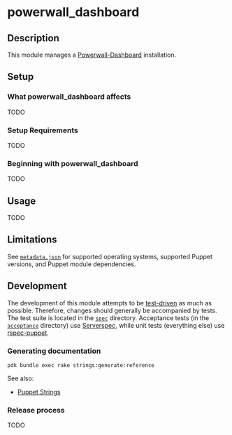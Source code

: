 # powerwall_dashboard

## Description

This module manages a [Powerwall-Dashboard](https://github.com/jasonacox/Powerwall-Dashboard) installation.

## Setup

### What powerwall_dashboard affects

TODO

### Setup Requirements

TODO

### Beginning with powerwall_dashboard

TODO

## Usage

TODO

## Limitations

See [`metadata.json`](metadata.json) for supported operating systems, supported Puppet versions,
and Puppet module dependencies.

## Development

The development of this module attempts to be
[test-driven](https://en.wikipedia.org/wiki/Test-driven_development) as much as possible.
Therefore, changes should generally be accompanied by tests. The test suite is located in the
[`spec`](spec) directory. Acceptance tests (in the [`acceptance`](spec/acceptance) directory) use
[Serverspec](https://serverspec.org/), while unit tests (everything else) use
[rspec-puppet](https://rspec-puppet.com/).

### Generating documentation

```console
pdk bundle exec rake strings:generate:reference
```

See also:

* [Puppet Strings](https://puppet.com/docs/puppet/latest/puppet_strings.html)

### Release process

TODO
